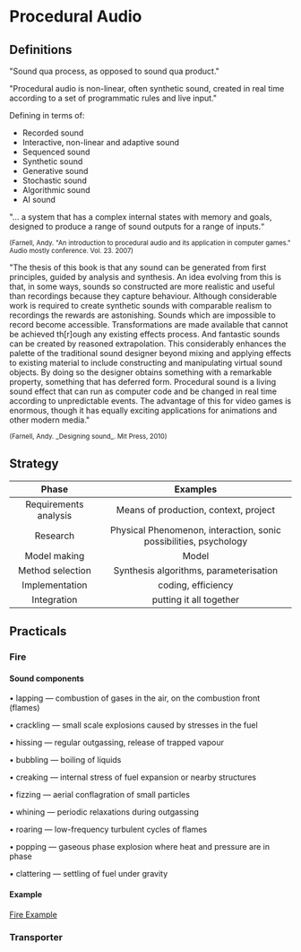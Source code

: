 # Procedural Audio

## Definitions


"Sound qua process, as opposed to sound qua product."

"Procedural audio is non-linear, often synthetic sound, created in real time according to a set of programmatic rules and live input."


Defining in terms of:

- Recorded sound
- Interactive, non-linear and adaptive sound
- Sequenced sound
- Synthetic sound
- Generative sound
- Stochastic sound
- Algorithmic sound
- AI sound 


"... a system that has a complex internal states with memory and goals, designed to produce a range of sound outputs for a range of inputs.“ 

<small>
(Farnell, Andy. "An introduction to procedural audio and its application in computer games." Audio mostly conference. Vol. 23. 2007)
</small>


"The thesis of this book is that any sound can be generated from first principles, guided by analysis and synthesis. An idea evolving from this is that, in some ways, sounds so constructed are more realistic and useful than recordings because they capture behaviour. Although considerable work is required to create synthetic sounds with comparable realism to recordings the rewards are astonishing. Sounds which are impossible to record become accessible. Transformations are made available that cannot be achieved th[r]ough any existing effects process. And fantastic sounds can be created by reasoned extrapolation. This considerably enhances the palette of the traditional sound designer beyond mixing and applying effects to existing material to include constructing and manipulating virtual sound objects. By doing so the designer obtains something with a remarkable property, something that has deferred form. Procedural sound is a living sound effect that can run as computer code and be changed in real time according to unpredictable events. The advantage of this for video games is enormous, though it has equally exciting applications for animations and other modern media."

<small>
(Farnell, Andy. _Designing sound_. Mit Press, 2010)
</small>

## Strategy

|         Phase         	|                              Examples                             	|
|:---------------------:	|:-----------------------------------------------------------------:	|
| Requirements analysis 	| Means of production, context, project                             	|
| Research              	| Physical Phenomenon, interaction, sonic possibilities, psychology 	|
| Model making          	| Model                                                             	|
| Method selection      	| Synthesis algorithms, parameterisation                            	|
| Implementation        	| coding, efficiency                                                	|
| Integration           	| putting it all together                                           	|

## Practicals

### Fire

#### Sound components

• lapping — combustion of gases in the air, on the combustion front (flames) 

• crackling — small scale explosions caused by stresses in the fuel

• hissing — regular outgassing, release of trapped vapour

• bubbling — boiling of liquids 

• creaking — internal stress of fuel expansion or nearby structures 

• fizzing — aerial conflagration of small particles

• whining — periodic relaxations during outgassing

• roaring — low-frequency turbulent cycles of flames 

• popping — gaseous phase explosion where heat and pressure are in phase 

• clattering — settling of fuel under gravity 

#### Example

[Fire Example](https://cappelnord.github.io/Kreatives-Programmieren-II-2019-2020/CCL/13/examples/webpd_page/)

### Transporter